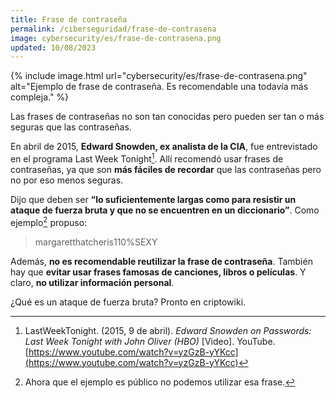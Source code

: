 ```yaml
---
title: Frase de contraseña
permalink: /ciberseguridad/frase-de-contrasena
image: cybersecurity/es/frase-de-contrasena.png
updated: 10/08/2023
---
```


{% include image.html url="cybersecurity/es/frase-de-contrasena.png" alt="Ejemplo de frase de contraseña. Es recomendable una todavía más compleja." %}

Las frases de contraseñas no son tan conocidas pero pueden ser tan o más seguras que las contraseñas.

En abril de 2015, **Edward Snowden, ex analista de la CIA**, fue entrevistado en el programa Last Week Tonight[^1]. Allí recomendó usar frases de contraseñas, ya que son **más fáciles de recordar** que las contraseñas pero no por eso menos seguras.

Dijo que deben ser **“lo suficientemente largas como para resistir un ataque de fuerza bruta y que no se encuentren en un diccionario”**. Como ejemplo[^2] propuso:

> margaretthatcheris110%SEXY

Además, **no es recomendable reutilizar la frase de contraseña**. También hay que **evitar usar frases famosas de canciones, libros o películas**. Y claro, **no utilizar información personal**.

¿Qué es un ataque de fuerza bruta? Pronto en criptowiki.

[^1]: LastWeekTonight. (2015, 9 de abril). *Edward Snowden on Passwords: Last Week Tonight with John Oliver (HBO)* [Video]. YouTube. [https://www.youtube.com/watch?v=yzGzB-yYKcc](https://www.youtube.com/watch?v=yzGzB-yYKcc)
[^2]: Ahora que el ejemplo es público no podemos utilizar esa frase.